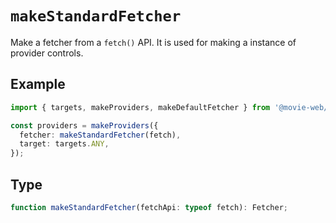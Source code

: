 # `makeStandardFetcher`

Make a fetcher from a `fetch()` API. It is used for making a instance of provider controls.

## Example

```ts
import { targets, makeProviders, makeDefaultFetcher } from '@movie-web/providers';

const providers = makeProviders({
  fetcher: makeStandardFetcher(fetch),
  target: targets.ANY,
});
```

## Type

```ts
function makeStandardFetcher(fetchApi: typeof fetch): Fetcher;
```
